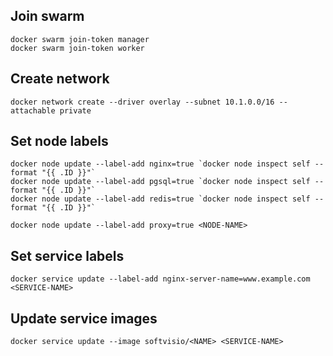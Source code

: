 ## Join swarm

```shell
docker swarm join-token manager
docker swarm join-token worker
```

## Create network

```shell
docker network create --driver overlay --subnet 10.1.0.0/16 --attachable private
```

## Set node labels

```shell
docker node update --label-add nginx=true `docker node inspect self --format "{{ .ID }}"`
docker node update --label-add pgsql=true `docker node inspect self --format "{{ .ID }}"`
docker node update --label-add redis=true `docker node inspect self --format "{{ .ID }}"`

docker node update --label-add proxy=true <NODE-NAME>
```

## Set service labels

```shell
docker service update --label-add nginx-server-name=www.example.com <SERVICE-NAME>
```

## Update service images

```shell
docker service update --image softvisio/<NAME> <SERVICE-NAME>
```

